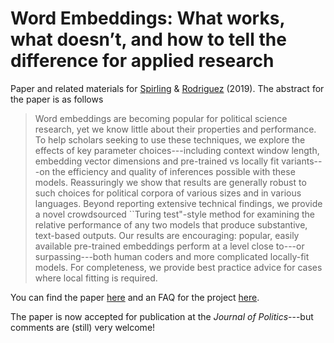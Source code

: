 # Word Embeddings: What works, what doesn’t, and how to tell the difference for applied research

Paper and related materials for [Spirling](http://www.nyu.edu/projects/spirling/) & [Rodriguez](http://prodriguezsosa.com/) (2019).  The abstract for the paper is as follows


> Word embeddings are becoming popular for political science research, yet we know little about their properties and performance. To help scholars seeking to use these techniques, we explore the effects of key parameter choices---including context window length, embedding vector dimensions and pre-trained vs locally fit variants---on the efficiency and quality of inferences possible with these models. Reassuringly we show that results are generally robust to such choices for political corpora of various sizes and in various languages. Beyond reporting extensive technical findings, we provide a novel crowdsourced ``Turing test"-style method for examining the relative performance of any two models that produce substantive, text-based outputs. Our results are encouraging: popular, easily available pre-trained embeddings perform at a level close to---or surpassing---both human coders and more complicated locally-fit models. For completeness, we provide best practice advice for cases where local fitting is required.




You can find the paper [here](https://github.com/ArthurSpirling/EmbeddingsPaper/blob/master/Paper/Embeddings_SpirlingRodriguez.pdf) and an FAQ for the project [here](https://github.com/ArthurSpirling/EmbeddingsPaper/blob/master/Project_FAQ/faq.md).

The paper is now accepted for publication at the *Journal of Politics*---but comments are (still) very welcome! 
